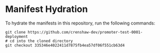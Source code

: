 # Manifest Hydration

To hydrate the manifests in this repository, run the following commands:

```shell
git clone https://github.com/crenshaw-dev/promoter-test-0001-deployment
# cd into the cloned directory
git checkout 335346e4022411d7875fb4ea57df06f551cb63d4
```
